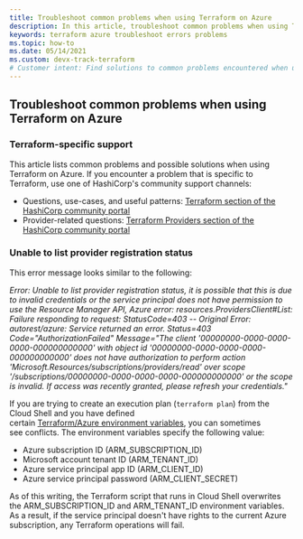 ```yaml
---
title: Troubleshoot common problems when using Terraform on Azure
description: In this article, troubleshoot common problems when using Terraform on Azure
keywords: terraform azure troubleshoot errors problems
ms.topic: how-to
ms.date: 05/14/2021
ms.custom: devx-track-terraform
# Customer intent: Find solutions to common problems encountered when using Terraform on Azure.
---
```


## Troubleshoot common problems when using Terraform on Azure

### Terraform-specific support

This article lists common problems and possible solutions when using Terraform on Azure. If you encounter a problem that is specific to Terraform, use one of HashiCorp's community support channels:

* Questions, use-cases, and useful patterns: [Terraform section of the HashiCorp community portal](https://discuss.hashicorp.com/c/terraform-core)
* Provider-related questions: [Terraform Providers section of the HashiCorp community portal](https://discuss.hashicorp.com/c/terraform-providers)

### Unable to list provider registration status

This error message looks similar to the following:

*Error: Unable to list provider registration status, it is possible that this is due to invalid credentials or the service principal does not have permission to use the Resource Manager API, Azure error: resources.ProvidersClient#List: Failure responding to request: StatusCode=403 -- Original Error: autorest/azure: Service returned an error. Status=403 Code="AuthorizationFailed" Message="The client '00000000-0000-0000-0000-000000000000' with object id '00000000-0000-0000-0000-000000000000' does not have authorization to perform action 'Microsoft.Resources/subscriptions/providers/read' over scope '/subscriptions/00000000-0000-0000-0000-000000000000' or the scope is invalid. If access was recently granted, please refresh your credentials."*

If you are trying to create an execution plan (`terraform plan`) from the Cloud Shell and you have defined certain [Terraform/Azure environment variables](https://registry.terraform.io/providers/hashicorp/azurerm/2.35.0/docs/guides/service_principal_client_secret#configuring-the-service-principal-in-terraform), you can sometimes see conflicts. The environment variables specify the following value: 

- Azure subscription ID (ARM_SUBSCRIPTION_ID)
- Microsoft account tenant ID (ARM_TENANT_ID)
- Azure service principal app ID (ARM_CLIENT_ID)
- Azure service principal password (ARM_CLIENT_SECRET)

As of this writing, the Terraform script that runs in Cloud Shell overwrites the ARM_SUBSCRIPTION_ID and ARM_TENANT_ID environment variables. As a result, if the service principal doesn't have rights to the current Azure subscription, any Terraform operations will fail.
 